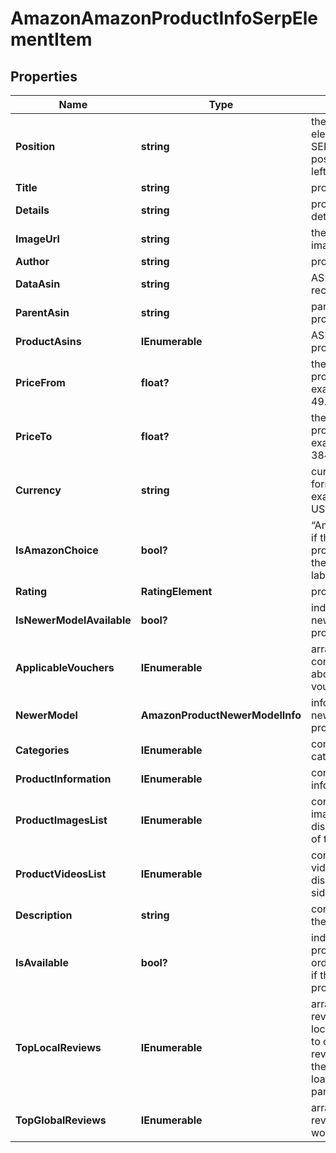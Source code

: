 # AmazonAmazonProductInfoSerpElementItem


## Properties

| Name | Type | Description | Notes |
|------------ | ------------- | ------------- | -------------|
**Position** | **string** | the alignment of the element in Amazon SERP<br>possible values:<br>left, right |[optional]|
**Title** | **string** | product title |[optional]|
**Details** | **string** | product specs and other details |[optional]|
**ImageUrl** | **string** | the URL of the product image |[optional]|
**Author** | **string** | product brand name |[optional]|
**DataAsin** | **string** | ASIN of the product received in a POST array |[optional]|
**ParentAsin** | **string** | parent ASIN of the product |[optional]|
**ProductAsins** | **IEnumerable<string>** | ASINs of all found product modifications |[optional]|
**PriceFrom** | **float?** | the lower limit of the product price range<br>example:<br>49.98 |[optional]|
**PriceTo** | **float?** | the upper limit of the product price range<br>example:<br>384.99 |[optional]|
**Currency** | **string** | currency in the ISO format<br>example:<br>USD |[optional]|
**IsAmazonChoice** | **bool?** | “Amazon’s choice” label<br>if the value is true, the product is marked with the “Amazon’s choice” label |[optional]|
**Rating** | **RatingElement** | product rating info |[optional]|
**IsNewerModelAvailable** | **bool?** | indicates whether the newer model of the product is available |[optional]|
**ApplicableVouchers** | **IEnumerable<AmazonApplicableVouchersItem>** | array of objects containing information about applicable vouchers |[optional]|
**NewerModel** | **AmazonProductNewerModelInfo** | information about the newer model of the product |[optional]|
**Categories** | **IEnumerable<ProductCategoryInfo>** | contains related product categories |[optional]|
**ProductInformation** | **IEnumerable<BaseProductInformationItem>** | contains related product information |[optional]|
**ProductImagesList** | **IEnumerable<string>** | contains URLs for all images of the product displayed on the left side of the main image |[optional]|
**ProductVideosList** | **IEnumerable<string>** | contains URLs for all videos of the product displayed on the right side of the main video |[optional]|
**Description** | **string** | contains description of the product |[optional]|
**IsAvailable** | **bool?** | indicates whether the product is available for ordering<br>if the value is true, the product can be ordered |[optional]|
**TopLocalReviews** | **IEnumerable<BaseAmazonSerpElementItem>** | array of objects with top reviews from target location<br>to obtain additional local reviews, you can specify the load_more_local_reviews parameter in Task POST |[optional]|
**TopGlobalReviews** | **IEnumerable<BaseAmazonSerpElementItem>** | array of objects with top reviews from around the world |[optional]|